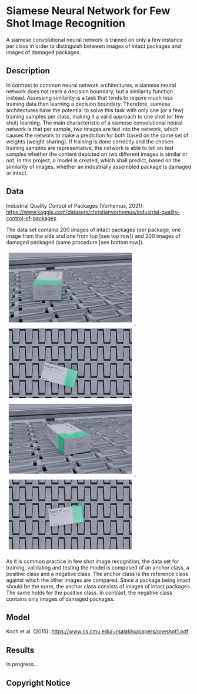 # Siamese Neural Network for Few Shot Image Recognition
A siamese convolutional neural network is trained on only a few instance per class in order to distinguish between images of intact packages and images of damaged packages.

## Description
In contrast to common neural network architectures, a siamese neural network does not learn a decision boundary, but a similarity function instead. Assessing similarity is a task that tends to require much less training data than learning a decision boundary. Therefore, siamese architectures have the potential to solve this task with only one (or a few) training samples per class, making it a valid approach to one shot (or few shot) learning. The main characteristic of a siamese convolutional neural network is that per sample, two images are fed into the network, which causes the network to make a prediction for both based on the same set of weights (weight sharing). If training is done correctly and the chosen training samples are representative, the network is able to tell on test samples whether the content depicted on two different images is similar or not. In this project, a model is created, which shall predict, based on the similarity of images, whether an industrially assembled package is damaged or intact.

## Data
Industrial Quality Control of Packages (Vorhemus, 2021): https://www.kaggle.com/datasets/christianvorhemus/industrial-quality-control-of-packages

The data set contains 200 images of intact packages (per package, one image from the side and one from top [see top row]) and 200 images of damaged packaged (same procedure [see bottom row]).

![image](images/intact_side_view.png "Intact package (side)"), ![image](images/intact_top_view.png "Intact package (top)")
![image](images/damaged_side_view.png "Damaged package (side)"), ![image](images/damaged_top_view.png "Damaged package (top)")

As it is common practice in few shot image recognition, the data set for training, validating and testing the model is composed of an anchor class, a positive class and a negative class. The anchor class is the reference class against which the other images are compared. Since a package being intact should be the norm, the anchor class consists of images of intact packages. The same holds for the positive class. In contrast, the negative class contains only images of damaged packages.

## Model
Koch et al. (2015): https://www.cs.cmu.edu/~rsalakhu/papers/oneshot1.pdf

## Results
In progress...

## Copyright Notice
